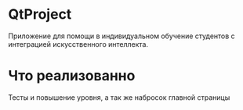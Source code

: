 # QtProject
 Приложение для помощи в индивидуальном обучение студентов с интеграцией искусственного интеллекта.
 # Что реализованно
 Тесты и повышение уровня, а так же набросок главной страницы
